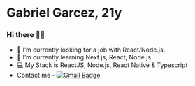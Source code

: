 # Gabriel Garcez, 21y

### Hi there 👋😄

- 🔭 I’m currently looking for a job with React/Node.js.
- 🌱 I’m currently learning Next.js, React, Node.js.
- 💻 My Stack is ReactJS, Node.js, React Native & Typescript
- Contact me - [![Gmail Badge](https://img.shields.io/badge/-ggarcez613@gmail.com-c14438?style=flat-square&logo=Gmail&logoColor=white&link=mailto:ggarcez613@gmail.com)](mailto:ggarcez613@gmail.com)
